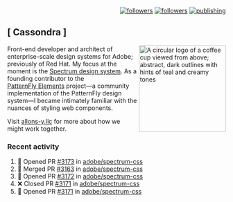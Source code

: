 <p align="right"><a rel="me" href="https://front-end.social/@castastrophe">
    <img alt="followers" title="Follow me on Mastodon" src="https://img.shields.io/mastodon/follow/109297102751309835?domain=https%3A%2F%2Ffront-end.social&label=Follow&logo=mastodon&logoColor=white&style=for-the-badge&labelColor=008080&color=006969"/></a>
  <a href="https://codepen.io/castastrophe/">
    <img alt="followers" title="Follow me on CodePen" src="https://img.shields.io/badge/23-1?color=640464&labelColor=7c007c&style=for-the-badge&logo=codepen&label=Follow"/></a>
<a href="https://castastrophe.medium.com/">
    <img alt="publishing" title="View articles on Medium" src="https://img.shields.io/badge/107-1?color=666&labelColor=444&label=subscribe&logo=medium&logoColor=white&style=for-the-badge"/></a>
</p>

## [&nbsp;Cassondra&nbsp;]

<img align="right" src="https://github-production-user-asset-6210df.s3.amazonaws.com/1840295/253016758-ba468774-1cd3-42c2-8f43-947b5eeb5edf.png" height="200" alt="A circular logo of a coffee cup viewed from above; abstract, dark outlines with hints of teal and creamy tones">

Front-end developer and architect of enterprise-scale design systems for Adobe; previously of Red Hat. My focus at the moment is the [Spectrum design system](https://github.com/adobe/spectrum-css). As a founding contributor to the [PatternFly&nbsp;Elements](https://github.com/patternfly/patternfly-elements) project&mdash;a community implementation of the PatternFly design system&mdash;I became intimately familiar with the nuances of styling web components.

Visit [allons-y.llc](http://allons-y.llc/) for more about how we might work together.

### Recent activity

<!--START_SECTION:activity-->
1. 💪 Opened PR [#3173](https://github.com/adobe/spectrum-css/pull/3173) in [adobe/spectrum-css](https://github.com/adobe/spectrum-css)
2. 🎉 Merged PR [#3163](https://github.com/adobe/spectrum-css/pull/3163) in [adobe/spectrum-css](https://github.com/adobe/spectrum-css)
3. 💪 Opened PR [#3172](https://github.com/adobe/spectrum-css/pull/3172) in [adobe/spectrum-css](https://github.com/adobe/spectrum-css)
4. ❌ Closed PR [#3171](https://github.com/adobe/spectrum-css/pull/3171) in [adobe/spectrum-css](https://github.com/adobe/spectrum-css)
5. 💪 Opened PR [#3171](https://github.com/adobe/spectrum-css/pull/3171) in [adobe/spectrum-css](https://github.com/adobe/spectrum-css)
<!--END_SECTION:activity-->
